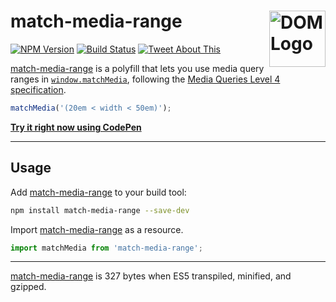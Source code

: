 # match-media-range [<img src="https://resources.whatwg.org/logo-dom.svg" alt="DOM Logo" width="90" height="90" align="right">][match-media-range]

[![NPM Version][npm-img]][npm-url]
[![Build Status][cli-img]][cli-url]
[![Tweet About This][soc-img]][soc-url]

[match-media-range] is a polyfill that lets you use media query ranges in
[`window.matchMedia`], following the [Media Queries Level 4 specification].

```js
matchMedia('(20em < width < 50em)');
```

**[Try it right now using CodePen]**

---

## Usage

Add [match-media-range] to your build tool:

```bash
npm install match-media-range --save-dev
```

Import [match-media-range] as a resource.

```js
import matchMedia from 'match-media-range';
```

---

[match-media-range] is 327 bytes when ES5 transpiled, minified, and gzipped.

[npm-url]: https://www.npmjs.com/package/match-media-range
[npm-img]: https://img.shields.io/npm/v/match-media-range.svg
[cli-url]: https://travis-ci.org/jonathantneal/match-media-range
[cli-img]: https://img.shields.io/travis/jonathantneal/match-media-range.svg
[soc-url]: https://twitter.com/intent/tweet?text=Use%20media%20query%20ranges%20in%20window.matchMedia%20https%3A%2F%2Fgithub.com%2Fjonathantneal%2Fmatch-media-range
[soc-img]: https://img.shields.io/twitter/url/http/shields.io.svg?style=social

[match-media-range]: https://github.com/jonathantneal/match-media-range
[`window.matchMedia`]: https://developer.mozilla.org/en-US/docs/Web/API/Window/matchMedia
[Media Queries Level 4 specification]: https://drafts.csswg.org/mediaqueries/#mq-range-context
[Try it right now using CodePen]: https://jonathantneal.github.io/match-media-range/

